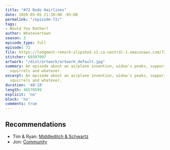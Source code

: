 ```yaml
---
title: "#72 Dodo Hairlines"
date: 2020-05-05 21:30:00 -05:00
permalink: "/episode-72/"
tags:
- Would You Rather?
author: Whatevertown
season: 3
episode_type: full
episode: 72
file: https://lodgment-remark-slipshod.s3.ca-central-1.amazonaws.com/72.mp3
stitcher: 69397097
artwork: "/dist/artwork/artwork_default.jpg"
summary: An episode about an airplane invention, widow's peaks, supporitive angry
  squirrels and whatever.
excerpt: An episode about an airplane invention, widow's peaks, supporitive angry
  squirrels and whatever.
duration: '48:18'
length: 46570599
explicit: 'no'
block: 'no'
comments: true
---
```


## Recommendations
- Tim & Ryan: [Middleditch & Schwartz](https://youtu.be/2Vao8d50hzw)
- Jon: [Community](https://www.netflix.com/title/70155589)
